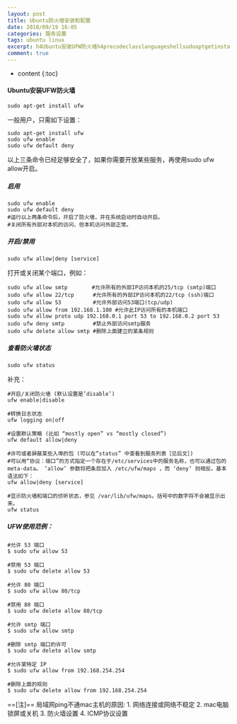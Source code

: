 ```yaml
---
layout: post
title: Ubuntu防火墙安装和配置
date: 2018/09/19 16:05
categories: 服务设置
tags: ubuntu linux
excerpt: h4Ubuntu安装UFW防火墙h4precodeclasslanguageshellsudoaptgetinstallufwcodepre一般用户只需如下设置precodeclasslanguageshellsudoaptgetinstallufwsudoufwenablesudoufwdefaultdenycodepre以上三条命令已经足够安全了如果你需要开放某些服务再使用sudoufwall
comment: true
---
```


* content
{:toc}

#### Ubuntu安装UFW防火墙

    
    
    sudo apt-get install ufw
    

一般用户，只需如下设置：

    
    
    sudo apt-get install ufw 
    sudo ufw enable 
    sudo ufw default deny
    

以上三条命令已经足够安全了，如果你需要开放某些服务，再使用sudo ufw allow开启。

##### 启用

    
    
    sudo ufw enable 
    sudo ufw default deny
    #运行以上两条命令后，开启了防火墙，并在系统启动时自动开启。 
    #关闭所有外部对本机的访问，但本机访问外部正常。 
    

##### 开启/禁用

    
    
    sudo ufw allow|deny [service]
    

打开或关闭某个端口，例如：

    
    
    sudo ufw allow smtp　      #允许所有的外部IP访问本机的25/tcp (smtp)端口 
    sudo ufw allow 22/tcp      #允许所有的外部IP访问本机的22/tcp (ssh)端口 
    sudo ufw allow 53          #允许外部访问53端口(tcp/udp) 
    sudo ufw allow from 192.168.1.100 #允许此IP访问所有的本机端口 
    sudo ufw allow proto udp 192.168.0.1 port 53 to 192.168.0.2 port 53 
    sudo ufw deny smtp         #禁止外部访问smtp服务 
    sudo ufw delete allow smtp #删除上面建立的某条规则
    

##### 查看防火墙状态

    
    
    sudo ufw status
    

补充：

    
    
    #开启/关闭防火墙 (默认设置是’disable’)
    ufw enable|disable
    
    #转换日志状态
    ufw logging on|off
    
    #设置默认策略 (比如 “mostly open” vs “mostly closed”)
    ufw default allow|deny
    
    #许可或者屏蔽某些入埠的包 (可以在“status” 中查看到服务列表［见后文］)
    #可以用“协议：端口”的方式指定一个存在于/etc/services中的服务名称，也可以通过包的meta-data。 ‘allow’ 参数将把条目加入 /etc/ufw/maps ，而 ‘deny’ 则相反。基本语法如下：
    ufw allow|deny [service]
    
    #显示防火墙和端口的侦听状态，参见 /var/lib/ufw/maps。括号中的数字将不会被显示出来。
    ufw status
    

##### UFW使用范例：

    
    
    #允许 53 端口
    $ sudo ufw allow 53
    
    #禁用 53 端口
    $ sudo ufw delete allow 53
    
    #允许 80 端口
    $ sudo ufw allow 80/tcp
    
    #禁用 80 端口
    $ sudo ufw delete allow 80/tcp
    
    #允许 smtp 端口
    $ sudo ufw allow smtp
    
    #删除 smtp 端口的许可
    $ sudo ufw delete allow smtp
    
    #允许某特定 IP
    $ sudo ufw allow from 192.168.254.254
    
    #删除上面的规则
    $ sudo ufw delete allow from 192.168.254.254
    

==[注]== 局域网ping不通mac主机的原因: 1\. 网络连接或网络不稳定 2\. mac电脑锁屏或关机 3\. 防火墙设置 4\.
ICMP协议设置


    